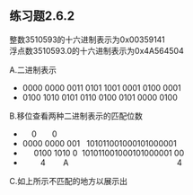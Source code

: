 ## 练习题2.6.2

整数3510593的十六进制表示为0x00359141  
浮点数3510593.0的十六进制表示为0x4A564504

A.二进制表示

* 0000 0000 0011 0101 1001 0001 0100 0001
* 0100 1010 0101 0110 0100 0101 0000 0100

B.移位查看两种二进制表示的匹配位数  

* &nbsp;&nbsp;&nbsp;&nbsp;0&nbsp;&nbsp;&nbsp;&nbsp;&nbsp;&nbsp;&nbsp;0  
* 0000 0000 001 &nbsp;&nbsp;101011001000101000001
* &nbsp;&nbsp;&nbsp;&nbsp;&nbsp;0100 1010 0&nbsp; 101011001000101000001 00
* &nbsp;&nbsp;&nbsp;&nbsp;&nbsp;&nbsp;&nbsp;&nbsp;4&nbsp;&nbsp;&nbsp;&nbsp;&nbsp;&nbsp;&nbsp;&nbsp;A&nbsp;&nbsp;&nbsp;&nbsp;&nbsp;&nbsp;&nbsp;&nbsp;&nbsp;&nbsp;&nbsp;&nbsp;&nbsp;&nbsp;&nbsp;&nbsp;&nbsp;&nbsp;&nbsp;&nbsp;&nbsp;&nbsp;&nbsp;&nbsp;&nbsp;&nbsp;&nbsp;&nbsp;&nbsp;&nbsp;&nbsp;&nbsp;&nbsp;&nbsp;&nbsp;&nbsp;&nbsp;&nbsp;&nbsp;&nbsp;&nbsp;&nbsp;&nbsp;&nbsp;&nbsp;&nbsp;&nbsp;&nbsp;&nbsp;4

C.如上所示不匹配的地方以展示出